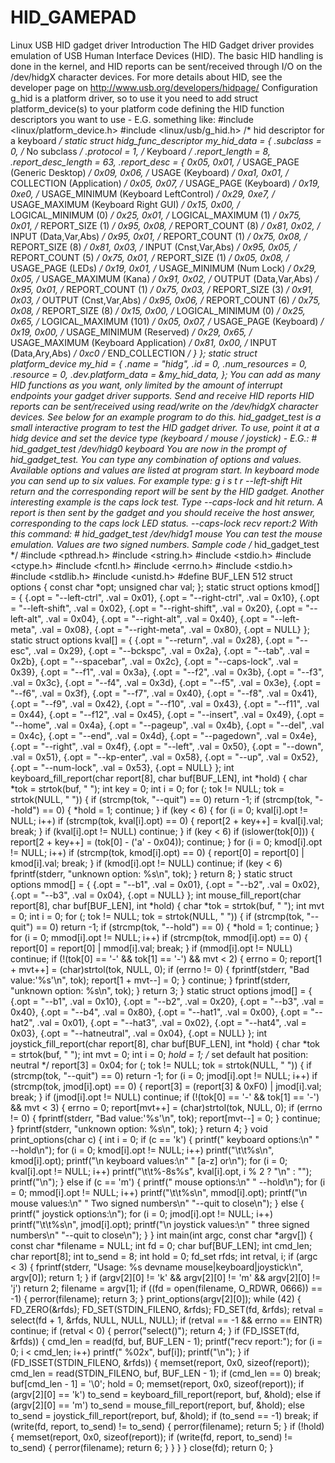 # HID_GAMEPAD

 Linux USB HID gadget driver
Introduction
	The HID Gadget driver provides emulation of USB Human Interface
	Devices (HID). The basic HID handling is done in the kernel,
	and HID reports can be sent/received through I/O on the
	/dev/hidgX character devices.
	For more details about HID, see the developer page on
	http://www.usb.org/developers/hidpage/
Configuration
	g_hid is a platform driver, so to use it you need to add
	struct platform_device(s) to your platform code defining the
	HID function descriptors you want to use - E.G. something
	like:
#include <linux/platform_device.h>
#include <linux/usb/g_hid.h>
/* hid descriptor for a keyboard */
static struct hidg_func_descriptor my_hid_data = {
	.subclass		= 0, /* No subclass */
	.protocol		= 1, /* Keyboard */
	.report_length		= 8,
	.report_desc_length	= 63,
	.report_desc		= {
		0x05, 0x01,	/* USAGE_PAGE (Generic Desktop)	          */
		0x09, 0x06,	/* USAGE (Keyboard)                       */
		0xa1, 0x01,	/* COLLECTION (Application)               */
		0x05, 0x07,	/*   USAGE_PAGE (Keyboard)                */
		0x19, 0xe0,	/*   USAGE_MINIMUM (Keyboard LeftControl) */
		0x29, 0xe7,	/*   USAGE_MAXIMUM (Keyboard Right GUI)   */
		0x15, 0x00,	/*   LOGICAL_MINIMUM (0)                  */
		0x25, 0x01,	/*   LOGICAL_MAXIMUM (1)                  */
		0x75, 0x01,	/*   REPORT_SIZE (1)                      */
		0x95, 0x08,	/*   REPORT_COUNT (8)                     */
		0x81, 0x02,	/*   INPUT (Data,Var,Abs)                 */
		0x95, 0x01,	/*   REPORT_COUNT (1)                     */
		0x75, 0x08,	/*   REPORT_SIZE (8)                      */
		0x81, 0x03,	/*   INPUT (Cnst,Var,Abs)                 */
		0x95, 0x05,	/*   REPORT_COUNT (5)                     */
		0x75, 0x01,	/*   REPORT_SIZE (1)                      */
		0x05, 0x08,	/*   USAGE_PAGE (LEDs)                    */
		0x19, 0x01,	/*   USAGE_MINIMUM (Num Lock)             */
		0x29, 0x05,	/*   USAGE_MAXIMUM (Kana)                 */
		0x91, 0x02,	/*   OUTPUT (Data,Var,Abs)                */
		0x95, 0x01,	/*   REPORT_COUNT (1)                     */
		0x75, 0x03,	/*   REPORT_SIZE (3)                      */
		0x91, 0x03,	/*   OUTPUT (Cnst,Var,Abs)                */
		0x95, 0x06,	/*   REPORT_COUNT (6)                     */
		0x75, 0x08,	/*   REPORT_SIZE (8)                      */
		0x15, 0x00,	/*   LOGICAL_MINIMUM (0)                  */
		0x25, 0x65,	/*   LOGICAL_MAXIMUM (101)                */
		0x05, 0x07,	/*   USAGE_PAGE (Keyboard)                */
		0x19, 0x00,	/*   USAGE_MINIMUM (Reserved)             */
		0x29, 0x65,	/*   USAGE_MAXIMUM (Keyboard Application) */
		0x81, 0x00,	/*   INPUT (Data,Ary,Abs)                 */
		0xc0		/* END_COLLECTION                         */
	}
};
static struct platform_device my_hid = {
	.name			= "hidg",
	.id			= 0,
	.num_resources		= 0,
	.resource		= 0,
	.dev.platform_data	= &my_hid_data,
};
	You can add as many HID functions as you want, only limited by
	the amount of interrupt endpoints your gadget driver supports.
Send and receive HID reports
	HID reports can be sent/received using read/write on the
	/dev/hidgX character devices. See below for an example program
	to do this.
	hid_gadget_test is a small interactive program to test the HID
	gadget driver. To use, point it at a hidg device and set the
	device type (keyboard / mouse / joystick) - E.G.:
		# hid_gadget_test /dev/hidg0 keyboard
	You are now in the prompt of hid_gadget_test. You can type any
	combination of options and values. Available options and
	values are listed at program start. In keyboard mode you can
	send up to six values.
	For example type: g i s t r --left-shift
	Hit return and the corresponding report will be sent by the
	HID gadget.
	Another interesting example is the caps lock test. Type
	--caps-lock and hit return. A report is then sent by the
	gadget and you should receive the host answer, corresponding
	to the caps lock LED status.
		--caps-lock
		recv report:2
	With this command:
		# hid_gadget_test /dev/hidg1 mouse
	You can test the mouse emulation. Values are two signed numbers.
Sample code
/* hid_gadget_test */
#include <pthread.h>
#include <string.h>
#include <stdio.h>
#include <ctype.h>
#include <fcntl.h>
#include <errno.h>
#include <stdio.h>
#include <stdlib.h>
#include <unistd.h>
#define BUF_LEN 512
struct options {
	const char    *opt;
	unsigned char val;
};
static struct options kmod[] = {
	{.opt = "--left-ctrl",		.val = 0x01},
	{.opt = "--right-ctrl",		.val = 0x10},
	{.opt = "--left-shift",		.val = 0x02},
	{.opt = "--right-shift",	.val = 0x20},
	{.opt = "--left-alt",		.val = 0x04},
	{.opt = "--right-alt",		.val = 0x40},
	{.opt = "--left-meta",		.val = 0x08},
	{.opt = "--right-meta",		.val = 0x80},
	{.opt = NULL}
};
static struct options kval[] = {
	{.opt = "--return",	.val = 0x28},
	{.opt = "--esc",	.val = 0x29},
	{.opt = "--bckspc",	.val = 0x2a},
	{.opt = "--tab",	.val = 0x2b},
	{.opt = "--spacebar",	.val = 0x2c},
	{.opt = "--caps-lock",	.val = 0x39},
	{.opt = "--f1",		.val = 0x3a},
	{.opt = "--f2",		.val = 0x3b},
	{.opt = "--f3",		.val = 0x3c},
	{.opt = "--f4",		.val = 0x3d},
	{.opt = "--f5",		.val = 0x3e},
	{.opt = "--f6",		.val = 0x3f},
	{.opt = "--f7",		.val = 0x40},
	{.opt = "--f8",		.val = 0x41},
	{.opt = "--f9",		.val = 0x42},
	{.opt = "--f10",	.val = 0x43},
	{.opt = "--f11",	.val = 0x44},
	{.opt = "--f12",	.val = 0x45},
	{.opt = "--insert",	.val = 0x49},
	{.opt = "--home",	.val = 0x4a},
	{.opt = "--pageup",	.val = 0x4b},
	{.opt = "--del",	.val = 0x4c},
	{.opt = "--end",	.val = 0x4d},
	{.opt = "--pagedown",	.val = 0x4e},
	{.opt = "--right",	.val = 0x4f},
	{.opt = "--left",	.val = 0x50},
	{.opt = "--down",	.val = 0x51},
	{.opt = "--kp-enter",	.val = 0x58},
	{.opt = "--up",		.val = 0x52},
	{.opt = "--num-lock",	.val = 0x53},
	{.opt = NULL}
};
int keyboard_fill_report(char report[8], char buf[BUF_LEN], int *hold)
{
	char *tok = strtok(buf, " ");
	int key = 0;
	int i = 0;
	for (; tok != NULL; tok = strtok(NULL, " ")) {
		if (strcmp(tok, "--quit") == 0)
			return -1;
		if (strcmp(tok, "--hold") == 0) {
			*hold = 1;
			continue;
		}
		if (key < 6) {
			for (i = 0; kval[i].opt != NULL; i++)
				if (strcmp(tok, kval[i].opt) == 0) {
					report[2 + key++] = kval[i].val;
					break;
				}
			if (kval[i].opt != NULL)
				continue;
		}
		if (key < 6)
			if (islower(tok[0])) {
				report[2 + key++] = (tok[0] - ('a' - 0x04));
				continue;
			}
		for (i = 0; kmod[i].opt != NULL; i++)
			if (strcmp(tok, kmod[i].opt) == 0) {
				report[0] = report[0] | kmod[i].val;
				break;
			}
		if (kmod[i].opt != NULL)
			continue;
		if (key < 6)
			fprintf(stderr, "unknown option: %s\n", tok);
	}
	return 8;
}
static struct options mmod[] = {
	{.opt = "--b1", .val = 0x01},
	{.opt = "--b2", .val = 0x02},
	{.opt = "--b3", .val = 0x04},
	{.opt = NULL}
};
int mouse_fill_report(char report[8], char buf[BUF_LEN], int *hold)
{
	char *tok = strtok(buf, " ");
	int mvt = 0;
	int i = 0;
	for (; tok != NULL; tok = strtok(NULL, " ")) {
		if (strcmp(tok, "--quit") == 0)
			return -1;
		if (strcmp(tok, "--hold") == 0) {
			*hold = 1;
			continue;
		}
		for (i = 0; mmod[i].opt != NULL; i++)
			if (strcmp(tok, mmod[i].opt) == 0) {
				report[0] = report[0] | mmod[i].val;
				break;
			}
		if (mmod[i].opt != NULL)
			continue;
		if (!(tok[0] == '-' && tok[1] == '-') && mvt < 2) {
			errno = 0;
			report[1 + mvt++] = (char)strtol(tok, NULL, 0);
			if (errno != 0) {
				fprintf(stderr, "Bad value:'%s'\n", tok);
				report[1 + mvt--] = 0;
			}
			continue;
		}
		fprintf(stderr, "unknown option: %s\n", tok);
	}
	return 3;
}
static struct options jmod[] = {
	{.opt = "--b1",		.val = 0x10},
	{.opt = "--b2",		.val = 0x20},
	{.opt = "--b3",		.val = 0x40},
	{.opt = "--b4",		.val = 0x80},
	{.opt = "--hat1",	.val = 0x00},
	{.opt = "--hat2",	.val = 0x01},
	{.opt = "--hat3",	.val = 0x02},
	{.opt = "--hat4",	.val = 0x03},
	{.opt = "--hatneutral",	.val = 0x04},
	{.opt = NULL}
};
int joystick_fill_report(char report[8], char buf[BUF_LEN], int *hold)
{
	char *tok = strtok(buf, " ");
	int mvt = 0;
	int i = 0;
	*hold = 1;
	/* set default hat position: neutral */
	report[3] = 0x04;
	for (; tok != NULL; tok = strtok(NULL, " ")) {
		if (strcmp(tok, "--quit") == 0)
			return -1;
		for (i = 0; jmod[i].opt != NULL; i++)
			if (strcmp(tok, jmod[i].opt) == 0) {
				report[3] = (report[3] & 0xF0) | jmod[i].val;
				break;
			}
		if (jmod[i].opt != NULL)
			continue;
		if (!(tok[0] == '-' && tok[1] == '-') && mvt < 3) {
			errno = 0;
			report[mvt++] = (char)strtol(tok, NULL, 0);
			if (errno != 0) {
				fprintf(stderr, "Bad value:'%s'\n", tok);
				report[mvt--] = 0;
			}
			continue;
		}
		fprintf(stderr, "unknown option: %s\n", tok);
	}
	return 4;
}
void print_options(char c)
{
	int i = 0;
	if (c == 'k') {
		printf("	keyboard options:\n"
		       "		--hold\n");
		for (i = 0; kmod[i].opt != NULL; i++)
			printf("\t\t%s\n", kmod[i].opt);
		printf("\n	keyboard values:\n"
		       "		[a-z] or\n");
		for (i = 0; kval[i].opt != NULL; i++)
			printf("\t\t%-8s%s", kval[i].opt, i % 2 ? "\n" : "");
		printf("\n");
	} else if (c == 'm') {
		printf("	mouse options:\n"
		       "		--hold\n");
		for (i = 0; mmod[i].opt != NULL; i++)
			printf("\t\t%s\n", mmod[i].opt);
		printf("\n	mouse values:\n"
		       "		Two signed numbers\n"
		       "--quit to close\n");
	} else {
		printf("	joystick options:\n");
		for (i = 0; jmod[i].opt != NULL; i++)
			printf("\t\t%s\n", jmod[i].opt);
		printf("\n	joystick values:\n"
		       "		three signed numbers\n"
		       "--quit to close\n");
	}
}
int main(int argc, const char *argv[])
{
	const char *filename = NULL;
	int fd = 0;
	char buf[BUF_LEN];
	int cmd_len;
	char report[8];
	int to_send = 8;
	int hold = 0;
	fd_set rfds;
	int retval, i;
	if (argc < 3) {
		fprintf(stderr, "Usage: %s devname mouse|keyboard|joystick\n",
			argv[0]);
		return 1;
	}
	if (argv[2][0] != 'k' && argv[2][0] != 'm' && argv[2][0] != 'j')
	  return 2;
	filename = argv[1];
	if ((fd = open(filename, O_RDWR, 0666)) == -1) {
		perror(filename);
		return 3;
	}
	print_options(argv[2][0]);
	while (42) {
		FD_ZERO(&rfds);
		FD_SET(STDIN_FILENO, &rfds);
		FD_SET(fd, &rfds);
		retval = select(fd + 1, &rfds, NULL, NULL, NULL);
		if (retval == -1 && errno == EINTR)
			continue;
		if (retval < 0) {
			perror("select()");
			return 4;
		}
		if (FD_ISSET(fd, &rfds)) {
			cmd_len = read(fd, buf, BUF_LEN - 1);
			printf("recv report:");
			for (i = 0; i < cmd_len; i++)
				printf(" %02x", buf[i]);
			printf("\n");
		}
		if (FD_ISSET(STDIN_FILENO, &rfds)) {
			memset(report, 0x0, sizeof(report));
			cmd_len = read(STDIN_FILENO, buf, BUF_LEN - 1);
			if (cmd_len == 0)
				break;
			buf[cmd_len - 1] = '\0';
			hold = 0;
			memset(report, 0x0, sizeof(report));
			if (argv[2][0] == 'k')
				to_send = keyboard_fill_report(report, buf, &hold);
			else if (argv[2][0] == 'm')
				to_send = mouse_fill_report(report, buf, &hold);
			else
				to_send = joystick_fill_report(report, buf, &hold);
			if (to_send == -1)
				break;
			if (write(fd, report, to_send) != to_send) {
				perror(filename);
				return 5;
			}
			if (!hold) {
				memset(report, 0x0, sizeof(report));
				if (write(fd, report, to_send) != to_send) {
					perror(filename);
					return 6;
				}
			}
		}
	}
	close(fd);
	return 0;
}
